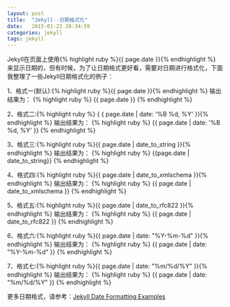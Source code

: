 ```yaml
---
layout: post
title:  "Jekyll--日期格式化"
date:   2015-01-21 20:34:59
categories: jekyll
tags: jekyll
---
```

Jekyll在页面上使用{% highlight ruby %}\{\{ page.date \}\}{% endhighlight %}
来显示日期的，但有时候，为了让日期格式更好看，需要对日期进行格式化，下面我整理了一些Jekyll日期格式化的例子：

1、格式一(默认):{% highlight ruby %}\{\{ page.date \}\}{% endhighlight %}
输出结果为：
{% highlight ruby %}
{{ page.date }}
{% endhighlight %}

2、格式二:{% highlight ruby %} \{ \{ page.date | date: '%B %d, %Y' \}\}{% endhighlight %}
输出结果为：
{% highlight ruby %}
{{ page.date | date: '%B %d, %Y' }}
{% endhighlight %}

3、格式三:{% highlight ruby %}\{\{ page.date | date_to_string \}\}{% endhighlight %}
输出结果为：
{% highlight ruby %}
{{page.date | date_to_string}}
{% endhighlight %}

4、格式四:{% highlight ruby %}\{\{ page.date | date_to_xmlschema \}\}{% endhighlight %}
输出结果为：
{% highlight ruby %}
{{ page.date | date_to_xmlschema }}
{% endhighlight %}

5、格式五:{% highlight ruby %}\{\{ page.date | date_to_rfc822 \}\}{% endhighlight %}
输出结果为：
{% highlight ruby %}
{{ page.date | date_to_rfc822 }}
{% endhighlight %}

6、格式六:{% highlight ruby %}\{\{ page.date | date: "%Y-%m-%d" \}\}{% endhighlight %}
输出结果为：
{% highlight ruby %}
{{ page.date | date: "%Y-%m-%d" }}
{% endhighlight %}

7、格式七:{% highlight ruby %}\{\{ page.date | date: "%m/%d/%Y" \}\}{% endhighlight %}
输出结果为：
{% highlight ruby %}
{{ page.date | date: "%m/%d/%Y" }}
{% endhighlight %}

更多日期格式，请参考：[Jekyll Date Formatting Examples]

[Jekyll Date Formatting Examples]: http://alanwsmith.com/jekyll-liquid-date-formatting-examples